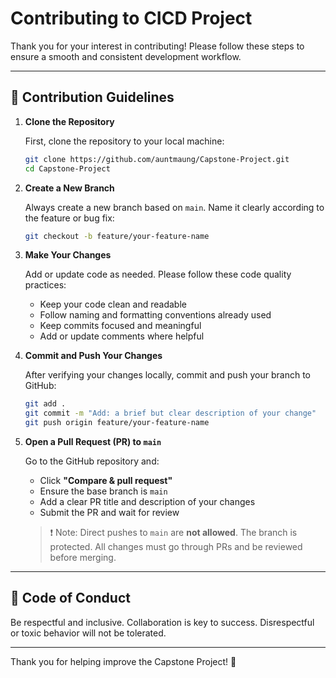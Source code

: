 # Contributing to CICD Project

Thank you for your interest in contributing! Please follow these steps to ensure a smooth and consistent development workflow.

---

## 📌 Contribution Guidelines

1. **Clone the Repository**

   First, clone the repository to your local machine:

   ```bash
   git clone https://github.com/auntmaung/Capstone-Project.git
   cd Capstone-Project
   ```

2. **Create a New Branch**

   Always create a new branch based on `main`. Name it clearly according to the feature or bug fix:

   ```bash
   git checkout -b feature/your-feature-name
   ```

3. **Make Your Changes**

   Add or update code as needed. Please follow these code quality practices:
   - Keep your code clean and readable
   - Follow naming and formatting conventions already used
   - Keep commits focused and meaningful
   - Add or update comments where helpful

4. **Commit and Push Your Changes**

   After verifying your changes locally, commit and push your branch to GitHub:

   ```bash
   git add .
   git commit -m "Add: a brief but clear description of your change"
   git push origin feature/your-feature-name
   ```

5. **Open a Pull Request (PR) to `main`**

   Go to the GitHub repository and:
   - Click **"Compare & pull request"**
   - Ensure the base branch is `main`
   - Add a clear PR title and description of your changes
   - Submit the PR and wait for review

   > ❗ Note: Direct pushes to `main` are **not allowed**. The branch is protected. All changes must go through PRs and be reviewed before merging.

---

## 🙏 Code of Conduct

Be respectful and inclusive. Collaboration is key to success. Disrespectful or toxic behavior will not be tolerated.

---

Thank you for helping improve the Capstone Project! 🚀
